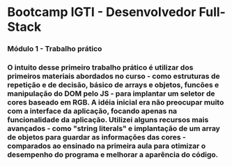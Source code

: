 <h1>Bootcamp IGTI - Desenvolvedor Full-Stack</h1>

<h3>Módulo 1 - Trabalho prático<h3>

<p>O intuito desse primeiro trabalho prático é utilizar dos primeiros materiais abordados no curso - como estruturas de repetição e de decisão, básico de arrays e objetos, funcões e manipulação do DOM pelo JS - para implantar um seletor de cores baseado em RGB.
A idéia inicial era não preocupar muito com a interface da aplicação, focando apenas na funcionalidade da aplicação.
Utilizei alguns recursos mais avançados - como "string literals" e implantação de um array de objetos para guardar as informações das cores - comparados ao ensinado na primeira aula para otimizar o desempenho do programa e melhorar a aparência do código.
</p>
